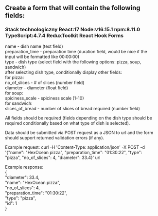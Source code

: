 ## Create a form that will contain the following fields:
### Stack technologiczny React:17 Node:v16.15.1 npm:8.11.0 TypeScript:4.7.4 ReduxToolkit React Hook Forms
name - dish name (text field) <br/>
preparation_time - preparation time (duration field, would be nice if the input will be formatted like 00:00:00) <br/>
type - dish type (select field with the following options: pizza, soup, sandwich) <br/>
after selecting dish type, conditionally display other fields: <br/>
for pizza: <br/>
no_of_slices - # of slices (number field) <br/>
diameter - diameter (float field) <br/>
for soup: <br/>
spiciness_scale - spiciness scale (1-10) <br/>
for sandwich: <br/> 
slices_of_bread - number of slices of bread required (number field) <br/> 

All fields should be required (fields depending on the dish type should be required conditionally based on what type of dish is selected). <br/>

Data should be submitted via POST request as a JSON to url and the form should support returned validation errors (if any).

Example request:
curl -H 'Content-Type: application/json' -X POST -d '{"name": "HexOcean pizza", "preparation_time": "01:30:22", "type": "pizza", "no_of_slices": 4, "diameter": 33.4}' url

Example response: <br/>
{ <br/>
"diameter": 33.4, <br/>
"name": "HexOcean pizza", <br/>
"no_of_slices": 4, <br/>
"preparation_time": "01:30:22", <br/>
"type": "pizza",<br/>
"id": 1 <br/>
}
